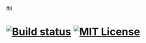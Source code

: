 #il

[![Build status](https://ci.appveyor.com/api/projects/status/github/AlexGhiondea/il?branch=master&svg=true)](https://ci.appveyor.com/project/AlexGhiondea/il)
[![MIT License](https://img.shields.io/github/license/AlexGhiondea/il.svg)](https://github.com/AlexGhiondea/il/blob/master/LICENSE)
=========